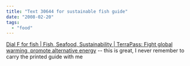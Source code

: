 ```yaml
---
title: "Text 30644 for sustainable fish guide"
date: "2008-02-20"
tags: 
  - "food"
---
```


[Dial F for fish | Fish, Seafood, Sustainability | TerraPass: Fight global warming, promote alternative energy](http://www.terrapass.com/blog/posts/dial-f-for-fish "Dial F for fish | Fish, Seafood, Sustainability | TerraPass: Fight global warming, promote alternative energy") -- this is great, I never remember to carry the printed guide with me
